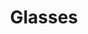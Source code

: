 ---
layout: insta
title: Glasses
description: 番外編の撮影として､代官山眼鏡工房とのコラボした素材写真集｡私以外のの足成モデル達も何名か参加し､色々なタイプの眼鏡をかけて撮影しました｡服装も私服とスーツを使い､バリエーションを増やしています｡
link: http://www.ashinari.com/spcontents/ism06/
cover: /images/megane/1.jpg
images:
  a: /images/megane/1.jpg
  b: /images/megane/2.jpg
  c: /images/megane/3.jpg
  d: /images/megane/4.jpg
  e: /images/megane/5.jpg
  f: /images/megane/6.jpg
---
